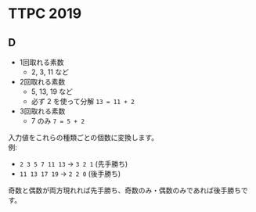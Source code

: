 # TTPC 2019

## D
- 1回取れる素数
  - 2, 3, 11 など
- 2回取れる素数
  - 5, 13, 19 など
  - 必ず 2 を使って分解 `13 = 11 + 2`
- 3回取れる素数
  - 7 のみ `7 = 5 + 2`

入力値をこれらの種類ごとの個数に変換します。  
例:
- `2 3 5 7 11 13` → `3 2 1` (先手勝ち)
- `11 13 17 19` → `2 2 0` (後手勝ち)

奇数と偶数が両方現れれば先手勝ち、奇数のみ・偶数のみであれば後手勝ちです。
